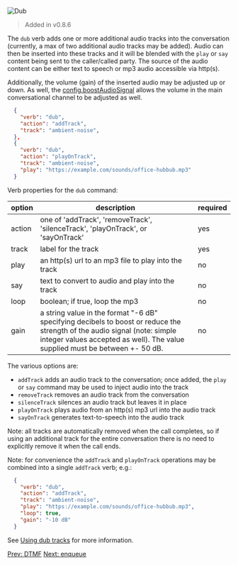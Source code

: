 
![Dub](/images/dubbing.png)
> Added in v0.8.6

The `dub` verb adds one or more additional audio tracks into the conversation (currently, a max of two additional audio tracks may be added). Audio can then be inserted into these tracks and it will be blended with the `play` or `say` content being sent to the caller/called party.  The source of the audio content can be either text to speech or mp3 audio accessible via http(s).

Additionally, the volume (gain) of the inserted audio may be adjusted up or down.  As well, the [config.boostAudioSignal](/docs/webhooks/config) allows the volume in the main conversational channel to be adjusted as well.

```json
  {
    "verb": "dub",
    "action": "addTrack",
    "track": "ambient-noise",
  },
  {
    "verb": "dub",
    "action": "playOnTrack",
    "track": "ambient-noise",
    "play": "https://example.com/sounds/office-hubbub.mp3"
  }
```
Verb properties for the `dub` command:

| option        | description | required  |
| ------------- |-------------| -----|
| action | one of 'addTrack', 'removeTrack', 'silenceTrack', 'playOnTrack', or 'sayOnTrack' | yes |
| track | label for the track | yes |
| play | an http(s) url to an mp3 file to play into the track | no |
| say | text to convert to audio and play into the track| no |
| loop | boolean; if true, loop the mp3 | no |
| gain | a string value in the format "-6 dB" specifying decibels to boost or reduce the strength of the audio signal (note: simple integer values accepted as well). The value supplied must be between +- 50 dB.| no |

The various options are:
- `addTrack` adds an audio track to the conversation; once added, the `play` or `say` command may be used to inject audio into the track
- `removeTrack` removes an audio track from the conversation
- `silenceTrack` silences an audio track but leaves it in place
- `playOnTrack` plays audio from an http(s) mp3 url into the audio track
- `sayOnTrack` generates text-to-speech into the audio track

Note: all tracks are automatically removed when the call completes, so if using an additional track for the entire conversation there is no need to explicitly remove it when the call ends.

Note: for convenience the `addTrack` and `playOnTrack` operations may be combined into a single `addTrack` verb; e.g.:

```json
  {
    "verb": "dub",
    "action": "addTrack",
    "track": "ambient-noise",
    "play": "https://example.com/sounds/office-hubbub.mp3",
    "loop": true,
    "gain": "-10 dB"
  }
```

See [Using dub tracks](/docs/supporting-articles/using-dub-tracks) for more information.

<p class="flex">
<a href="/docs/webhooks/dtmf">Prev: DTMF</a>
<a href="/docs/webhooks/enqueue">Next: enqueue</a>
</p>
